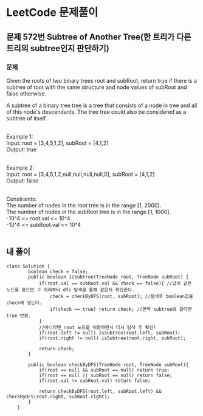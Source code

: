 # LeetCode 문제풀이

## 문제 572번 Subtree of Another Tree(한 트리가 다른 트리의 subtree인지 판단하기)
### 문제<br>
Given the roots of two binary trees root and subRoot, return true if there is a subtree of root with the same structure and node values of subRoot and false otherwise.

A subtree of a binary tree tree is a tree that consists of a node in tree and all of this node's descendants. The tree tree could also be considered as a subtree of itself.<br><br> 

Example 1:<br>
Input: root = [3,4,5,1,2], subRoot = [4,1,2]<br>
Output: true<br><br>

Example 2:<br>
Input: root = [3,4,5,1,2,null,null,null,null,0], subRoot = [4,1,2]<br>
Output: false<br><br>

Constraints:<br>
The number of nodes in the root tree is in the range [1, 2000].<br>
The number of nodes in the subRoot tree is in the range [1, 1000].<br>
-10^4 <= root.val <= 10^4<br>
-10^4 <= subRoot.val <= 10^4
<br><br>

## 내 풀이
```
class Solution {
        boolean check = false;
        public boolean isSubtree(TreeNode root, TreeNode subRoot) {
            if(root.val == subRoot.val && check == false){ //값이 같은 노드를 찾으면 그 아래부터 dfs 탐색을 통해 같은지 확인한다.
                check = checkByDFS(root, subRoot); //탐색후 boolean값을 check에 넣는다.
                if(check == true) return check; //만약 subtree와 같다면 true 반환.
            }
            //아니라면 root 노드를 이동하면서 다시 탐색 후 확인!
            if(root.left != null) isSubtree(root.left, subRoot);
            if(root.right != null) isSubtree(root.right, subRoot);

            return check;
        }

        public boolean checkByDFS(TreeNode root, TreeNode subRoot){
            if(root == null && subRoot == null) return true;
            if(root == null || subRoot == null) return false;
            if(root.val != subRoot.val) return false;

            return checkByDFS(root.left, subRoot.left) && checkByDFS(root.right, subRoot.right);
        }
    }
```